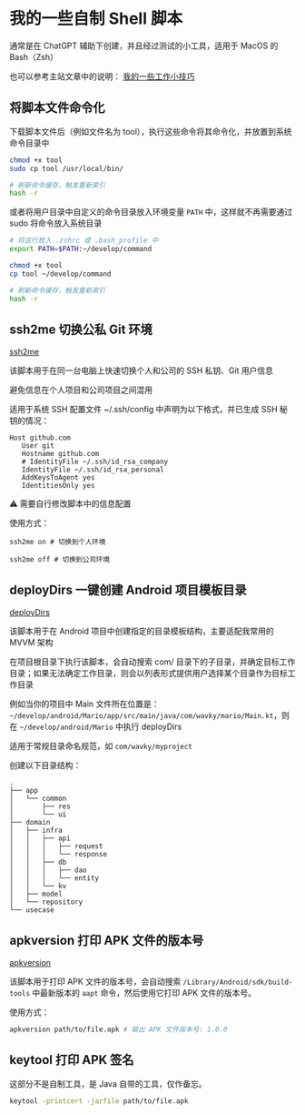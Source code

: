 # 我的一些自制 Shell 脚本
通常是在 ChatGPT 辅助下创建，并且经过测试的小工具，适用于 MacOS 的 Bash（Zsh）


也可以参考主站文章中的说明： [我的一些工作小技巧](https://wavky.top/MyTricks/#%E5%88%87%E6%8D%A2%E5%85%AC%E7%A7%81-Git-%E7%8E%AF%E5%A2%83%EF%BC%9ASSH-%E7%A7%98%E9%92%A5%E4%B8%8E-Git-%E7%94%A8%E6%88%B7%E4%BF%A1%E6%81%AF)

## 将脚本文件命令化
下载脚本文件后（例如文件名为 tool），执行这些命令将其命令化，并放置到系统命令目录中
```sh
chmod +x tool
sudo cp tool /usr/local/bin/

# 刷新命令缓存，触发重新索引
hash -r
```

或者将用户目录中自定义的命令目录放入环境变量 `PATH` 中，这样就不再需要通过 sudo 将命令放入系统目录
```sh
# 将这行放入 .zshrc 或 .bash_profile 中
export PATH=$PATH:~/develop/command

chmod +x tool
cp tool ~/develop/command

# 刷新命令缓存，触发重新索引
hash -r
```

## ssh2me 切换公私 Git 环境
[ssh2me](/src/ssh2me)

该脚本用于在同一台电脑上快速切换个人和公司的 SSH 私钥、Git 用户信息

避免信息在个人项目和公司项目之间混用

适用于系统 SSH 配置文件 ~/.ssh/config 中声明为以下格式，并已生成 SSH 秘钥的情况：
```
Host github.com
   User git
   Hostname github.com
   # IdentityFile ~/.ssh/id_rsa_company
   IdentityFile ~/.ssh/id_rsa_personal
   AddKeysToAgent yes
   IdentitiesOnly yes
```

⚠️ 需要自行修改脚本中的信息配置

使用方式：
```SH
ssh2me on # 切换到个人环境

ssh2me off # 切换到公司环境
```

## deployDirs 一键创建 Android 项目模板目录
[deployDirs](/src/deployDirs)

该脚本用于在 Android 项目中创建指定的目录模板结构，主要适配我常用的 MVVM 架构

在项目根目录下执行该脚本，会自动搜索 com/ 目录下的子目录，并确定目标工作目录；如果无法确定工作目录，则会以列表形式提供用户选择某个目录作为目标工作目录

例如当你的项目中 Main 文件所在位置是：`~/develop/android/Mario/app/src/main/java/com/wavky/mario/Main.kt`，则在 `~/develop/android/Mario` 中执行 deployDirs

适用于常规目录命名规范，如 `com/wavky/myproject`

创建以下目录结构：
```
.
├── app
│   └── common
│       ├── res
│       └── ui
├── domain
│   ├── infra
│   │   ├── api
│   │   │   ├── request
│   │   │   └── response
│   │   ├── db
│   │   │   ├── dao
│   │   │   └── entity
│   │   └── kv
│   ├── model
│   └── repository
└── usecase
```

## apkversion 打印 APK 文件的版本号
[apkversion](/src/apkversion)

该脚本用于打印 APK 文件的版本号，会自动搜索 `/Library/Android/sdk/build-tools` 中最新版本的 `aapt` 命令，然后使用它打印 APK 文件的版本号。

使用方式：
```sh
apkversion path/to/file.apk # 输出 APK 文件版本号: 1.0.0
```

## keytool 打印 APK 签名

这部分不是自制工具，是 Java 自带的工具，仅作备忘。

```sh
keytool -printcert -jarfile path/to/file.apk
```